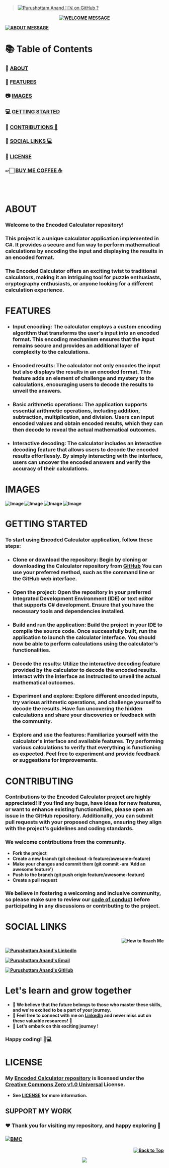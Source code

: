 > [![Purushottam Anand 🇮🇳 on GitHub ?](https://github.com/creativepuru.png?size=100)](https://github.com/creativepuru "Purushottam Anand 🇮🇳 on GitHub ?")

<b>

<div align="center"> 

[![WELCOME MESSAGE](https://readme-typing-svg.demolab.com?font=Calibri&size=28&duration=2000&pause=1000&multiline=true&width=750&height=80&lines=👋+WELCOME+TO+MY+ENCODED+CALCULATOR+REPOSITORY+📘)](https://github.com/creativepuru/Encoded-Calculator)

</div>

[![ABOUT MESSAGE](https://readme-typing-svg.demolab.com?font=Calibri&size=28&duration=1000&pause=1000&multiline=true&width=1200&height=120&lines=📚+This+project+is+a+unique+calculator+application+implemented+in+C#.;✨+I+am+constantly+adding+new+contents.;+💭+So+make+sure+to+check+back+often+🕙)](https://github.com/creativepuru)

# 📚 Table of Contents
### 🔰 [ABOUT](#about)
### 🔰 [FEATURES](#features)
### 📷 [IMAGES](#images)
### 💻 [GETTING STARTED](#getting-started)
### 📣 [CONTRIBUTIONS 🤝](#contributing)
### 📲 [SOCIAL LINKS 💻](#social-links)
### 📖 [LICENSE](#license)
### 👉🏻 [BUY ME COFFEE ☕](#support-my-work)

<br> </br>

# ABOUT
### Welcome to the Encoded Calculator repository! 
### This project is a unique calculator application implemented in C#. It provides a secure and fun way to perform mathematical calculations by encoding the input and displaying the results in an encoded format. 
### The Encoded Calculator offers an exciting twist to traditional calculators, making it an intriguing tool for puzzle enthusiasts, cryptography enthusiasts, or anyone looking for a different calculation experience.

# FEATURES
- ### Input encoding: The calculator employs a custom encoding algorithm that transforms the user's input into an encoded format. This encoding mechanism ensures that the input remains secure and provides an additional layer of complexity to the calculations.

- ### Encoded results: The calculator not only encodes the input but also displays the results in an encoded format. This feature adds an element of challenge and mystery to the calculations, encouraging users to decode the results to unveil the answers.

- ### Basic arithmetic operations: The application supports essential arithmetic operations, including addition, subtraction, multiplication, and division. Users can input encoded values and obtain encoded results, which they can then decode to reveal the actual mathematical outcomes.

- ### Interactive decoding: The calculator includes an interactive decoding feature that allows users to decode the encoded results effortlessly. By simply interacting with the interface, users can uncover the encoded answers and verify the accuracy of their calculations.

# IMAGES
![Image](Images/1.png)
![Image](Images/2.png)
![Image](Images/3.png)
![Image](Images/4.png)

# GETTING STARTED
### To start using Encoded Calculator application, follow these steps:

- ### Clone or download the repository: Begin by cloning or downloading the Calculator repository from [GitHub](https://github.com/creativepuru/Encoded-Calculator) You can use your preferred method, such as the command line or the GitHub web interface.

- ### Open the project: Open the repository in your preferred Integrated Development Environment (IDE) or text editor that supports C# development. Ensure that you have the necessary tools and dependencies installed.

- ### Build and run the application: Build the project in your IDE to compile the source code. Once successfully built, run the application to launch the calculator interface. You should now be able to perform calculations using the calculator's functionalities.

- ### Decode the results: Utilize the interactive decoding feature provided by the calculator to decode the encoded results. Interact with the interface as instructed to unveil the actual mathematical outcomes.

- ### Experiment and explore: Explore different encoded inputs, try various arithmetic operations, and challenge yourself to decode the results. Have fun uncovering the hidden calculations and share your discoveries or feedback with the community.

- ### Explore and use the features: Familiarize yourself with the calculator's interface and available features. Try performing various calculations to verify that everything is functioning as expected. Feel free to experiment and provide feedback or suggestions for improvements.

# CONTRIBUTING
### Contributions to the Encoded Calculator project are highly appreciated! If you find any bugs, have ideas for new features, or want to enhance existing functionalities, please open an issue in the GitHub repository. Additionally, you can submit pull requests with your proposed changes, ensuring they align with the project's guidelines and coding standards.

### We welcome contributions from the community.

- Fork the project
- Create a new branch (git checkout -b feature/awesome-feature)
- Make your changes and commit them (git commit -am 'Add an awesome feature')
- Push to the branch (git push origin feature/awesome-feature)
- Create a pull request

### We believe in fostering a welcoming and inclusive community, so please make sure to review our [code of conduct](https://github.com/creativepuru/Encoded-Calculator/blob/master/LICENSE.txt) before participating in any discussions or contributing to the project.

# SOCIAL LINKS

<p align="right">
<img src="https://readme-typing-svg.demolab.com?font=Calibri&size=28&duration=2000&pause=1000&multiline=true&width=600&height=40&lines=📲+How+to+reach+me+💻+" alt="How to Reach Me" /> </p>

[![Purushottam Anand's LinkedIn](https://img.shields.io/badge/-📲%20Connect%20on%20Linkedin-blue?style=for-the-badge&logo=linkedin)](https://openinapp.co/connect-on-linkedin-puru "Purushottam Anand's LinkedIn Profile")

[![Purushottam Anand's Email](https://img.shields.io/badge/Gmail-use%20Desktop%20/%20Laptop%20to%20open%20Gmail-blue?style=for-the-badge&logo=gmail)](https://openinapp.co/gmailpuru "Gmail - use Desktop / Laptop to open Gmail")

[![Purushottam Anand's GitHub](https://img.shields.io/badge/GitHub-❤️%20Sponsor%20me%20on%20GitHub-gr?style=for-the-badge&logo=github)](https://openinapp.co/githubpuru "Purushottam Anand's GitHub Page")

# Let's learn and grow together
- 🤖 We believe that the future belongs to those who master these skills, and we're excited to be a part of your journey. 
- 💪 Feel free to connect with me on [LinkedIn](https://openinapp.co/linkedinpuru "Purushottam Anand on Linkedin") and never miss out on these valuable resources! 🚀
- 🌟 Let's embark on this exciting journey !
### Happy coding! 🚀💻

# LICENSE
### My [Encoded Calculator repository](https://github.com/creativepuru/Encoded-Calculator) is licensed under the [Creative Commons Zero v1.0 Universal](https://github.com/creativepuru/Encoded-Calculator/blob/master/LICENSE.txt) License. 
- See [LICENSE](https://github.com/creativepuru/Encoded-Calculator/blob/master/LICENSE.txt) for more information.

## SUPPORT MY WORK

### ❤️ Thank you for visiting my repository, and happy exploring 🤗

### [![BMC](https://img.shields.io/badge/Buy%20Me%20a%20Coffee%20☕-%23FFDD00.svg?&style=for-the-badge&logo=buy-me-a-coffee&logoColor=black)](https://www.buymeacoffee.com/creativepuru)

<p align="right">
<a href="#top">
<img src="https://img.shields.io/static/v1?label&message=Back+to+Top&color=red&style=for-the-badge&logo" alt="Back to Top" /> </a> </p>

</b>

<!-- Footer -->
<p align="center">
  <img src="https://capsule-render.vercel.app/api?type=waving&color=gradient&height=100&section=footer"/>
</p>